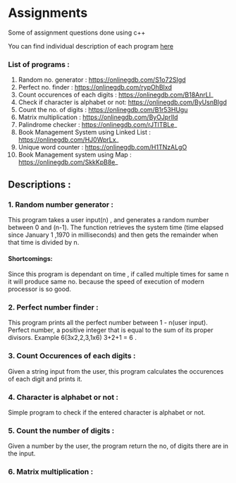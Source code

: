 # Assignments
Some of assignment questions done using c++

You can find individual description of each program [here](https://github.com/akhil-suresh31/Assignments/blob/main/README.md#descriptions-)

### List of programs :
1. Random no. generator : https://onlinegdb.com/S1o72SIgd
2. Perfect no. finder : https://onlinegdb.com/rypOhBIxd
3. Count occurences of each digits : https://onlinegdb.com/B18AnrLl_
4. Check if character is alphabet or not: https://onlinegdb.com/ByUsnBIgd
5. Count the no. of digits : https://onlinegdb.com/B1r53HUgu
6. Matrix multiplication : https://onlinegdb.com/ByOJprIld
7. Palindrome checker : https://onlinegdb.com/rJTlTBLe_
8. Book Management System using Linked List : https://onlinegdb.com/HJ0WprLx_
9. Unique word counter : https://onlinegdb.com/H1TNzALgO
10. Book Management system using Map : https://onlinegdb.com/SkkKpB8e_


## Descriptions :

### 1. Random number generator :
   This program takes a user input(n) , and generates a random number between 0 and (n-1).
   The function retrieves the system time (time elapsed since January 1 ,1970 in milliseconds) and then gets the remainder when that time is divided by n.
   #### Shortcomings: 
   Since this program is dependant on time , if called multiple times for same n it will produce same no. because the speed of execution of modern processor is so good.

### 2. Perfect number finder :
   This program prints all the perfect number between 1 - n(user input). Perfect number, a positive integer that is equal to the sum of its proper divisors.
   Example 6(3x2,2,3,1x6) 3+2+1 = 6 .
   
### 3. Count Occurences of each digits :
   Given a string input from the user, this program calculates the occurences of each digit and prints it.
   
### 4. Character is alphabet or not :
   Simple program to check if the entered character is alphabet or not.
   
### 5. Count the number of digits :
   Given a number by the user, the program return the no, of digits there are in the input.
   
### 6. Matrix multiplication :

